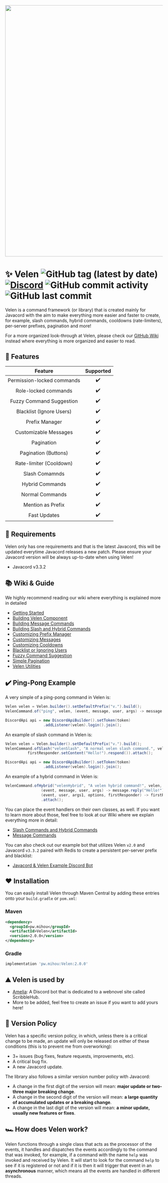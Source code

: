 <img src="https://i.ibb.co/Ny1V3sg/Velen-Banner.png" width="800px" width="250px">

# ✨ Velen ![GitHub tag (latest by date)](https://img.shields.io/github/v/tag/ShindouMihou/Velen?label=version&style=flat-square) [![Discord](https://img.shields.io/discord/807084089013174272?color=blue&label=Discord&style=flat-square)](https://discord.gg/9FefYq4p83) ![GitHub commit activity](https://img.shields.io/github/commit-activity/m/ShindouMihou/Velen?color=red&style=flat-square) ![GitHub last commit](https://img.shields.io/github/last-commit/ShindouMihou/Velen?color=orange&style=flat-square)
Velen is a command framework (or library) that is created mainly for Javacord with the aim to make everything more easier
and faster to create, for example, slash commands, hybrid commands, cooldowns (rate-limiters), per-server prefixes, pagination and more!

For a more organized look-through at Velen, please check our [GitHub Wiki](https://github.com/ShindouMihou/Velen/wiki) instead
where everything is more organized and easier to read.

## 🎂 Features
|           Feature          	| Supported 	|
|:--------------------------:	|:---------:	|
| Permission-locked commands 	|     ✔️     	|
|    Role-locked commands    	|     ✔️     	|
|  Fuzzy Command Suggestion  	|     ✔️     	|
|  Blacklist (Ignore Users)  	|     ✔️     	|
|       Prefix Manager       	|     ✔️     	|
|    Customizable Messages   	|     ✔️     	|
|         Pagination         	|     ✔️     	|
|    Pagination (Buttons)       |     ✔️     	|
|   Rate-limiter (Cooldown)  	|     ✔️     	|
|       Slash Comamnds       	|     ✔️     	|
|       Hybrid Commands      	|     ✔️     	|
|       Normal Commands      	|     ✔️     	|
|      Mention as Prefix     	|     ✔️     	|
|        Fast Updates        	|     ✔️     	|

## 🔌 Requirements
Velen only has one requirements and that is the latest Javacord, this will be
updated everytime Javacord releases a new patch. Please ensure your Javacord version
will be always up-to-date when using Velen!
- Javacord v3.3.2

## 📚 Wiki & Guide
We highly recommend reading our wiki where everything is explained more in detailed
- [Getting Started](https://github.com/ShindouMihou/Velen/wiki/Getting-Started)
- [Building Velen Component](https://github.com/ShindouMihou/Velen/wiki/Velen-Main-Component)
- [Building Message Commands](https://github.com/ShindouMihou/Velen/wiki/Building-Commands!)
- [Building Slash and Hybrid Commands](https://github.com/ShindouMihou/Velen/wiki/Building-Slash-&-Hybrid-Commands!)
- [Customizing Prefix Manager](https://github.com/ShindouMihou/Velen/wiki/Prefix-Manager)
- [Customizing Messages](https://github.com/ShindouMihou/Velen/wiki/Velen-Message-Component)
- [Customizing Cooldowns](https://github.com/ShindouMihou/Velen/wiki/Rate-limiter)
- [Blacklist or Ignoring Users](https://github.com/ShindouMihou/Velen/wiki/Blacklist!)
- [Fuzzy Command Suggestion](https://github.com/ShindouMihou/Velen/wiki/Fuzzy-Command-Suggestion)
- [Simple Pagination](https://github.com/ShindouMihou/Velen/wiki/Velen-Pagination-Helper)
- [Velen Utilities](https://github.com/ShindouMihou/Velen/wiki/Velen-Utils)

## ✔️ Ping-Pong Example
A very simple of a ping-pong command in Velen is:
```java
Velen velen = Velen.builder().setDefaultPrefix("v.").build();
VelenCommand.of("ping", velen, (event, message, user, args) -> message.reply("Pong!")).attach();

DiscordApi api = new DiscordApiBuilder().setToken(token)
                 .addListener(velen).login().join();
```

An example of slash command in Velen is:
```java
Velen velen = Velen.builder().setDefaultPrefix("v.").build();
VelenCommand.ofSlash("velenSlash", "A normal velen slash command.", velen, (event, user, args, options, firstResponder) -> 
          firstResponder.setContent("Hello!").respond()).attach();

DiscordApi api = new DiscordApiBuilder().setToken(token)
                 .addListener(velen).login().join();
```

An example of a hybrid command in Velen is:
```java
VelenCommand.ofHybrid("velenHybrid", "A velen hybrid command!", velen, 
                (event, message, user, args) -> message.reply("Hello!"),
                (event, user, args1, options, firstResponder) -> firstResponder.setContent("Hello").respond())
                .attach();
```

You can place the event handlers on their own classes, as well. If you want to learn more about those,
feel free to look at our Wiki where we explain everything more in detail: 
- [Slash Commands and Hybrid Commands](https://github.com/ShindouMihou/Velen/wiki/Building-Slash-&-Hybrid-Commands!)
- [Message Commands](https://github.com/ShindouMihou/Velen/wiki/Building-Commands!)

You can also check out our example bot that utilizes Velen `v2.0` and Javacord `v3.3.2` paired with Redis to create
a persistent per-server prefix and blacklist:
- [Javacord & Velen Example Discord Bot](https://github.com/ShindouMihou/Javacord-Velen-Example)

## ❤️ Installation
You can easily install Velen through Maven Central by adding these entries onto your `build.gradle` or `pom.xml`:

### Maven
```xml
<dependency>
  <groupId>pw.mihou</groupId>
  <artifactId>Velen</artifactId>
  <version>2.0.0</version>
</dependency>
```

### Gradle
```gradle
implementation 'pw.mihou:Velen:2.0.0'
```

## ⛰️ Velen is used by
- [Amelia](https://github.com/ManaNet/Amelia): A Discord bot that is dedicated to a webnovel site called ScribbleHub.
- More to be added, feel free to create an issue if you want to add yours here!

## 🔮 Version Policy
Velen has a specific version policy, in which, unless there is a critical change to be made, an update will only be released on
either of these conditions (this is to prevent me from overworking):
- 3+ issues (bug fixes, feature requests, improvements, etc).
- A critical bug fix.
- A new Javacord update.

The library also follows a similar version number policy with Javacord:
- A change in the first digit of the version will mean: **major update or two-three major breaking change**.
- A change in the second digit of the version will mean: **a large quantity of __accumulated__ updates or a breaking change**.
- A change in the last digit of the version will mean: **a minor update, usually new features or fixes**.

## 🏎️ How does Velen work?
Velen functions through a single class that acts as the processor of the events, it handles and dispatches
the events accordingly to the command that was invoked, for example, if a command with the name `help` was invoked
and received by Velen. It will start to look for the command `help` to see if it is registered or not and if it
is then it will trigger that event in an **asynchronous** manner, which means all the events are handled in
different threads.
